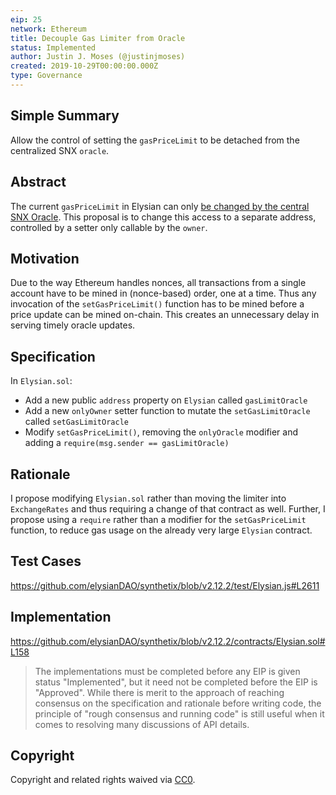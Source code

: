 ```yaml
---
eip: 25
network: Ethereum
title: Decouple Gas Limiter from Oracle
status: Implemented
author: Justin J. Moses (@justinjmoses)
created: 2019-10-29T00:00:00.000Z
type: Governance
---
```


<!--You can leave these HTML comments in your merged EIP and delete the visible duplicate text guides, they will not appear and may be helpful to refer to if you edit it again. This is the suggested template for new EIPs. Note that an EIP number will be assigned by an editor. When opening a pull request to submit your EIP, please use an abbreviated title in the filename, `eip-draft_title_abbrev.md`. The title should be 44 characters or less.-->

## Simple Summary

<!--"If you can't explain it simply, you don't understand it well enough." Provide a simplified and layman-accessible explanation of the EIP.-->

Allow the control of setting the `gasPriceLimit` to be detached from the centralized SNX `oracle`.

## Abstract

<!--A short (~200 word) description of the technical issue being addressed.-->

The current `gasPriceLimit` in Elysian can only [be changed by the central SNX Oracle](https://github.com/elysianDAO/synthetix/blob/v2.11.2/contracts/Elysian.sol#L216). This proposal is to change this access to a separate address, controlled by a setter only callable by the `owner`.

## Motivation

<!--The motivation is critical for EIPs that want to change Elysian. It should clearly explain why the existing protocol specification is inadequate to address the problem that the EIP solves. EIP submissions without sufficient motivation may be rejected outright.-->

Due to the way Ethereum handles nonces, all transactions from a single account have to be mined in (nonce-based) order, one at a time. Thus any invocation of the `setGasPriceLimit()` function has to be mined before a price update can be mined on-chain. This creates an unnecessary delay in serving timely oracle updates.

## Specification

<!--The technical specification should describe the syntax and semantics of any new feature.-->

In `Elysian.sol`:

- Add a new public `address` property on `Elysian` called `gasLimitOracle`
- Add a new `onlyOwner` setter function to mutate the `setGasLimitOracle` called `setGasLimitOracle`
- Modify `setGasPriceLimit()`, removing the `onlyOracle` modifier and adding a `require(msg.sender == gasLimitOracle)`

## Rationale

<!--The rationale fleshes out the specification by describing what motivated the design and why particular design decisions were made. It should describe alternate designs that were considered and related work, e.g. how the feature is supported in other languages. The rationale may also provide evidence of consensus within the community, and should discuss important objections or concerns raised during discussion.-->

I propose modifying `Elysian.sol` rather than moving the limiter into `ExchangeRates` and thus requiring a change of that contract as well. Further, I propose using a `require` rather than a modifier for the `setGasPriceLimit` function, to reduce gas usage on the already very large `Elysian` contract.

## Test Cases

<!--Test cases for an implementation are mandatory for EIPs but can be included with the implementation..-->
https://github.com/elysianDAO/synthetix/blob/v2.12.2/test/Elysian.js#L2611

## Implementation

<!--The implementations must be completed before any EIP is given status "Implemented", but it need not be completed before the EIP is "Approved". While there is merit to the approach of reaching consensus on the specification and rationale before writing code, the principle of "rough consensus and running code" is still useful when it comes to resolving many discussions of API details.-->
https://github.com/elysianDAO/synthetix/blob/v2.12.2/contracts/Elysian.sol#L158

> The implementations must be completed before any EIP is given status "Implemented", but it need not be completed before the EIP is "Approved". While there is merit to the approach of reaching consensus on the specification and rationale before writing code, the principle of "rough consensus and running code" is still useful when it comes to resolving many discussions of API details.

## Copyright

Copyright and related rights waived via [CC0](https://creativecommons.org/publicdomain/zero/1.0/).